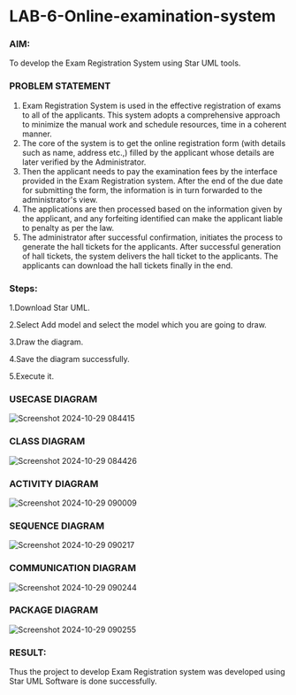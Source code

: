 # LAB-6-Online-examination-system
### AIM:
To develop the Exam Registration System using Star UML tools.
### PROBLEM STATEMENT
1. Exam Registration System is used in the effective registration of exams to all of the
applicants. This system adopts a comprehensive approach to minimize the manual work and
schedule resources, time in a coherent manner.
2. The core of the system is to get the online registration form (with details such as name,
address etc.,) filled by the applicant whose details are later verified by the Administrator.
3. Then the applicant needs to pay the examination fees by the interface provided in the
Exam Registration system. After the end of the due date for submitting the form, the
information is in turn forwarded to the administrator's view.
4. The applications are then processed based on the information given by the applicant,
and any forfeiting identified can make the applicant liable to penalty as per the law.
5. The administrator after successful confirmation, initiates the process to generate the
hall tickets for the applicants. After successful generation of hall tickets, the system delivers
the hall ticket to the applicants. The applicants can download the hall tickets finally in the end.
### Steps:
1.Download Star UML.

2.Select Add model and select the model which you are going to draw.

3.Draw the diagram.

4.Save the diagram successfully.

5.Execute it.
### USECASE DIAGRAM
![Screenshot 2024-10-29 084415](https://github.com/user-attachments/assets/ae02ea55-1e77-4bcf-88fb-1d5537a81dc8)

### CLASS DIAGRAM
![Screenshot 2024-10-29 084426](https://github.com/user-attachments/assets/6f45fb1b-0351-44ce-a66e-75c6060b87ce)

### ACTIVITY DIAGRAM
![Screenshot 2024-10-29 090009](https://github.com/user-attachments/assets/98172a6c-171d-4020-a11b-f93f1d7fe812)

### SEQUENCE DIAGRAM
![Screenshot 2024-10-29 090217](https://github.com/user-attachments/assets/57097b29-7762-434d-83f6-53b198d21991)

### COMMUNICATION DIAGRAM
![Screenshot 2024-10-29 090244](https://github.com/user-attachments/assets/294669be-7bc2-4626-9a6a-9b255cb46f2e)

### PACKAGE DIAGRAM
![Screenshot 2024-10-29 090255](https://github.com/user-attachments/assets/39e1c2e3-5c0e-4284-8bb7-56d620efb3c5)


### RESULT:
Thus the project to develop Exam Registration system was developed using Star UML
Software is done successfully.

